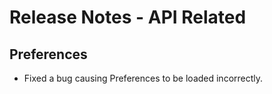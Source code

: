 # Release Notes - API Related

## Preferences

- Fixed a bug causing Preferences to be loaded incorrectly.